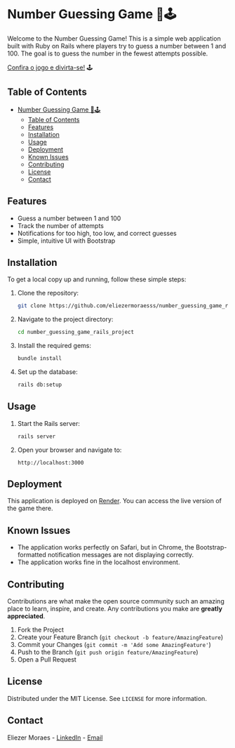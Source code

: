 # Number Guessing Game 🚀🕹️

Welcome to the Number Guessing Game! This is a simple web application built with Ruby on Rails where players try to guess a number between 1 and 100. The goal is to guess the number in the fewest attempts possible.

[Confira o jogo e divirta-se!](https://mysite-sbuy.onrender.com/) 🕹️


## Table of Contents

- [Number Guessing Game 🚀🕹️](#number-guessing-game-️)
  - [Table of Contents](#table-of-contents)
  - [Features](#features)
  - [Installation](#installation)
  - [Usage](#usage)
  - [Deployment](#deployment)
  - [Known Issues](#known-issues)
  - [Contributing](#contributing)
  - [License](#license)
  - [Contact](#contact)

## Features

- Guess a number between 1 and 100
- Track the number of attempts
- Notifications for too high, too low, and correct guesses
- Simple, intuitive UI with Bootstrap

## Installation

To get a local copy up and running, follow these simple steps:

1. Clone the repository:
    ```sh
    git clone https://github.com/eliezermoraesss/number_guessing_game_rails_project.git
    ```
2. Navigate to the project directory:
    ```sh
    cd number_guessing_game_rails_project
    ```
3. Install the required gems:
    ```sh
    bundle install
    ```
4. Set up the database:
    ```sh
    rails db:setup
    ```

## Usage

1. Start the Rails server:
    ```sh
    rails server
    ```
2. Open your browser and navigate to:
    ```
    http://localhost:3000
    ```

## Deployment

This application is deployed on [Render](https://mysite-sbuy.onrender.com/). You can access the live version of the game there.

## Known Issues

- The application works perfectly on Safari, but in Chrome, the Bootstrap-formatted notification messages are not displaying correctly.
- The application works fine in the localhost environment.

## Contributing

Contributions are what make the open source community such an amazing place to learn, inspire, and create. Any contributions you make are **greatly appreciated**.

1. Fork the Project
2. Create your Feature Branch (`git checkout -b feature/AmazingFeature`)
3. Commit your Changes (`git commit -m 'Add some AmazingFeature'`)
4. Push to the Branch (`git push origin feature/AmazingFeature`)
5. Open a Pull Request

## License

Distributed under the MIT License. See `LICENSE` for more information.

## Contact

Eliezer Moraes - [LinkedIn](https://www.linkedin.com/in/eliezer-moraes-silva-80b68010b/) - [Email](mailto:eliezer.moraes@outlook.com)